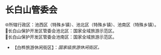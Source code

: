 # 长白山管委会  
🌐所辖行政区：池西区（特殊乡镇）、池北区（特殊乡镇）、池南区（特殊乡镇）。
🚩长白山保护开发区管委会池北区：国家全域旅游示范区。  
🚩长白山保护开发区管委会池南区：国家全域旅游示范区。  
  
* 【白桦旅游休闲街区】：*国家级旅游休闲街区。*  